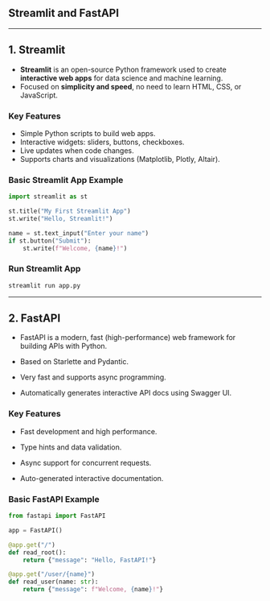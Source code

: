 ## Streamlit and FastAPI

---

## 1. Streamlit  

- **Streamlit** is an open-source Python framework used to create **interactive web apps** for data science and machine learning.  
- Focused on **simplicity and speed**, no need to learn HTML, CSS, or JavaScript.  

### Key Features

- Simple Python scripts to build web apps.  
- Interactive widgets: sliders, buttons, checkboxes.  
- Live updates when code changes.  
- Supports charts and visualizations (Matplotlib, Plotly, Altair).  

### Basic Streamlit App Example

```python
import streamlit as st

st.title("My First Streamlit App")
st.write("Hello, Streamlit!")

name = st.text_input("Enter your name")
if st.button("Submit"):
    st.write(f"Welcome, {name}!")
```

### Run Streamlit App

```bash
streamlit run app.py
```

---

## 2. FastAPI

- FastAPI is a modern, fast (high-performance) web framework for building APIs with Python.

- Based on Starlette and Pydantic.

- Very fast and supports async programming.

- Automatically generates interactive API docs using Swagger UI.


### Key Features

- Fast development and high performance.

- Type hints and data validation.

- Async support for concurrent requests.

- Auto-generated interactive documentation.

### Basic FastAPI Example

```python
from fastapi import FastAPI

app = FastAPI()

@app.get("/")
def read_root():
    return {"message": "Hello, FastAPI!"}

@app.get("/user/{name}")
def read_user(name: str):
    return {"message": f"Welcome, {name}!"}
```
